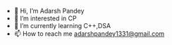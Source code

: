 - 👋 Hi, I’m Adarsh Pandey
- 👀 I’m interested in CP
- 🌱 I’m currently learning C++,DSA
- 📫 How to reach me adarshpandey1331@gmail.com

<!---
Aparteko31/Aparteko31 is a ✨ special ✨ repository because its `README.md` (this file) appears on your GitHub profile.
You can click the Preview link to take a look at your changes.
--->
